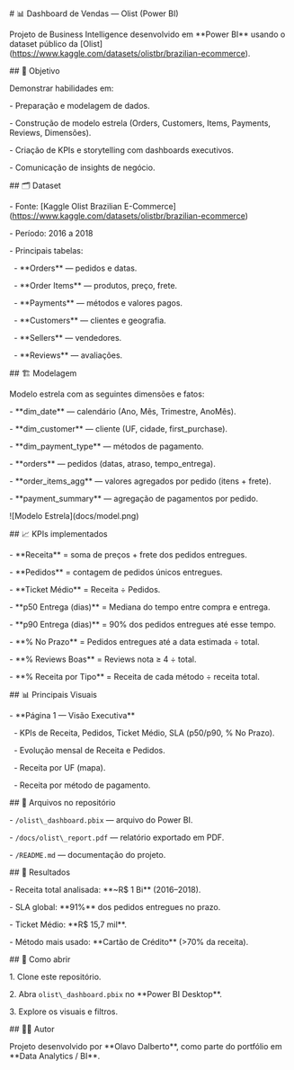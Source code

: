 \# 📊 Dashboard de Vendas — Olist (Power BI)



Projeto de Business Intelligence desenvolvido em \*\*Power BI\*\* usando o dataset público da \[Olist](https://www.kaggle.com/datasets/olistbr/brazilian-ecommerce).



\## 🎯 Objetivo

Demonstrar habilidades em:

\- Preparação e modelagem de dados.

\- Construção de modelo estrela (Orders, Customers, Items, Payments, Reviews, Dimensões).

\- Criação de KPIs e storytelling com dashboards executivos.

\- Comunicação de insights de negócio.



\## 🗂️ Dataset

\- Fonte: \[Kaggle Olist Brazilian E-Commerce](https://www.kaggle.com/datasets/olistbr/brazilian-ecommerce)

\- Período: 2016 a 2018

\- Principais tabelas:

&nbsp; - \*\*Orders\*\* — pedidos e datas.

&nbsp; - \*\*Order Items\*\* — produtos, preço, frete.

&nbsp; - \*\*Payments\*\* — métodos e valores pagos.

&nbsp; - \*\*Customers\*\* — clientes e geografia.

&nbsp; - \*\*Sellers\*\* — vendedores.

&nbsp; - \*\*Reviews\*\* — avaliações.



\## 🏗️ Modelagem

Modelo estrela com as seguintes dimensões e fatos:

\- \*\*dim\_date\*\* — calendário (Ano, Mês, Trimestre, AnoMês).

\- \*\*dim\_customer\*\* — cliente (UF, cidade, first\_purchase).

\- \*\*dim\_payment\_type\*\* — métodos de pagamento.

\- \*\*orders\*\* — pedidos (datas, atraso, tempo\_entrega).

\- \*\*order\_items\_agg\*\* — valores agregados por pedido (itens + frete).

\- \*\*payment\_summary\*\* — agregação de pagamentos por pedido.



!\[Modelo Estrela](docs/model.png) <!-- opcional: adicione print do Model View -->



\## 📈 KPIs implementados

\- \*\*Receita\*\* = soma de preços + frete dos pedidos entregues.

\- \*\*Pedidos\*\* = contagem de pedidos únicos entregues.

\- \*\*Ticket Médio\*\* = Receita ÷ Pedidos.

\- \*\*p50 Entrega (dias)\*\* = Mediana do tempo entre compra e entrega.

\- \*\*p90 Entrega (dias)\*\* = 90% dos pedidos entregues até esse tempo.

\- \*\*% No Prazo\*\* = Pedidos entregues até a data estimada ÷ total.

\- \*\*% Reviews Boas\*\* = Reviews nota ≥ 4 ÷ total.

\- \*\*% Receita por Tipo\*\* = Receita de cada método ÷ receita total.



\## 📊 Principais Visuais

\- \*\*Página 1 — Visão Executiva\*\*

&nbsp; - KPIs de Receita, Pedidos, Ticket Médio, SLA (p50/p90, % No Prazo).

&nbsp; - Evolução mensal de Receita e Pedidos.

&nbsp; - Receita por UF (mapa).

&nbsp; - Receita por método de pagamento.



\## 📂 Arquivos no repositório

\- `/olist\_dashboard.pbix` — arquivo do Power BI.

\- `/docs/olist\_report.pdf` — relatório exportado em PDF.

\- `/README.md` — documentação do projeto.



\## 📌 Resultados

\- Receita total analisada: \*\*~R$ 1 Bi\*\* (2016–2018).

\- SLA global: \*\*91%\*\* dos pedidos entregues no prazo.

\- Ticket Médio: \*\*R$ 15,7 mil\*\*.

\- Método mais usado: \*\*Cartão de Crédito\*\* (>70% da receita).



\## 🚀 Como abrir

1\. Clone este repositório.

2\. Abra `olist\_dashboard.pbix` no \*\*Power BI Desktop\*\*.

3\. Explore os visuais e filtros.



\## 🧑‍💻 Autor

Projeto desenvolvido por \*\*Olavo Dalberto\*\*, como parte do portfólio em \*\*Data Analytics / BI\*\*.



